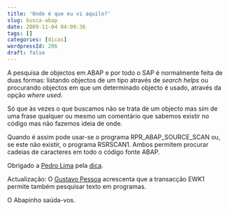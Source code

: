 ```yaml
---
title: 'Onde é que eu vi aquilo?'
slug: busca-abap
date: 2009-11-04 04:09:36
tags: []
categories: [dicas]
wordpressId: 206
draft: false
---
```

A pesquisa de objectos em ABAP e por todo o SAP é normalmente feita de duas formas: listando objectos de um tipo através de _search helps_ ou procurando objectos em que um determinado objecto é usado, através da opção _where used_.

Só que às vezes o que buscamos não se trata de um objecto mas sim de uma frase qualquer ou mesmo um comentário que sabemos existir no código mas não fazemos ideia de onde.

Quando é assim pode usar-se o programa RPR_ABAP_SOURCE_SCAN ou, se este não existir, o programa RSRSCAN1. Ambos permitem procurar cadeias de caracteres em todo o código fonte ABAP.

Obrigado a [Pedro Lima][1] pela [dica][2].

Actualização: O [Gustavo Pessoa][3] acrescenta que a transacção EWK1 permite também pesquisar texto em programas.

O Abapinho saúda-vos.

   [1]: https://apolemia.blogspot.com/
   [2]: https://www.onsap.com/en/topic/1-how-to-search-the-source-code-of-abap-programs
   [3]: https://br.linkedin.com/in/gustavopessoa
